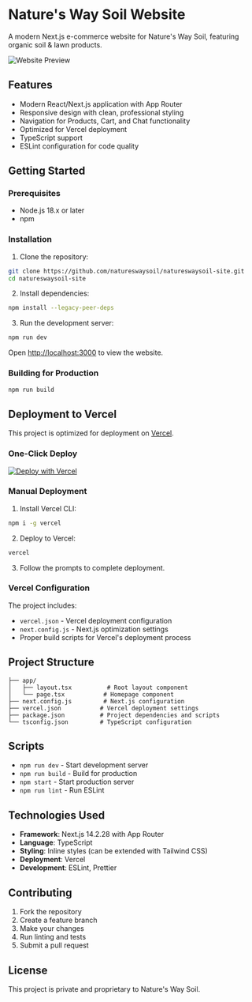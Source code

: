 # Nature's Way Soil Website

A modern Next.js e-commerce website for Nature's Way Soil, featuring organic soil & lawn products.

![Website Preview](https://github.com/user-attachments/assets/1cdc82cb-b9e2-47bd-b83f-4a49ff2c5ad1)

## Features

- Modern React/Next.js application with App Router
- Responsive design with clean, professional styling
- Navigation for Products, Cart, and Chat functionality
- Optimized for Vercel deployment
- TypeScript support
- ESLint configuration for code quality

## Getting Started

### Prerequisites

- Node.js 18.x or later
- npm

### Installation

1. Clone the repository:
```bash
git clone https://github.com/natureswaysoil/natureswaysoil-site.git
cd natureswaysoil-site
```

2. Install dependencies:
```bash
npm install --legacy-peer-deps
```

3. Run the development server:
```bash
npm run dev
```

Open [http://localhost:3000](http://localhost:3000) to view the website.

### Building for Production

```bash
npm run build
```

## Deployment to Vercel

This project is optimized for deployment on [Vercel](https://vercel.com/). 

### One-Click Deploy

[![Deploy with Vercel](https://vercel.com/button)](https://vercel.com/new/clone?repository-url=https://github.com/natureswaysoil/natureswaysoil-site)

### Manual Deployment

1. Install Vercel CLI:
```bash
npm i -g vercel
```

2. Deploy to Vercel:
```bash
vercel
```

3. Follow the prompts to complete deployment.

### Vercel Configuration

The project includes:
- `vercel.json` - Vercel deployment configuration
- `next.config.js` - Next.js optimization settings
- Proper build scripts for Vercel's deployment process

## Project Structure

```
├── app/
│   ├── layout.tsx          # Root layout component
│   └── page.tsx           # Homepage component
├── next.config.js         # Next.js configuration
├── vercel.json           # Vercel deployment settings
├── package.json          # Project dependencies and scripts
└── tsconfig.json         # TypeScript configuration
```

## Scripts

- `npm run dev` - Start development server
- `npm run build` - Build for production
- `npm start` - Start production server
- `npm run lint` - Run ESLint

## Technologies Used

- **Framework**: Next.js 14.2.28 with App Router
- **Language**: TypeScript
- **Styling**: Inline styles (can be extended with Tailwind CSS)
- **Deployment**: Vercel
- **Development**: ESLint, Prettier

## Contributing

1. Fork the repository
2. Create a feature branch
3. Make your changes
4. Run linting and tests
5. Submit a pull request

## License

This project is private and proprietary to Nature's Way Soil.